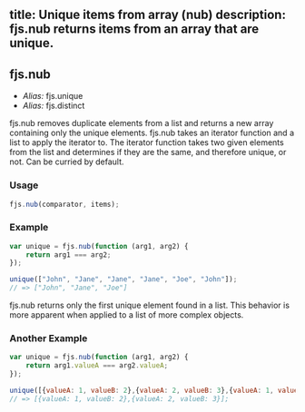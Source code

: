 title: Unique items from array (nub)
description: fjs.nub returns items from an array that are unique.
---

## fjs.nub

- *Alias:* fjs.unique
- *Alias:* fjs.distinct

fjs.nub removes duplicate elements from a list and returns a new array containing only the unique elements. fjs.nub takes an iterator function and a list to apply the iterator to. The iterator function takes two given elements from the list and determines if they are the same, and therefore unique, or not.  Can be curried by default.

### Usage

```js
fjs.nub(comparator, items);
```

### Example

```js
var unique = fjs.nub(function (arg1, arg2) {
    return arg1 === arg2;
});

unique(["John", "Jane", "Jane", "Jane", "Joe", "John"]);
// => ["John", "Jane", "Joe"]
```

fjs.nub returns only the first unique element found in a list. This behavior is more apparent when applied to a list of more complex objects.


### Another Example

```js
var unique = fjs.nub(function (arg1, arg2) {
	return arg1.valueA === arg2.valueA;
});

unique([{valueA: 1, valueB: 2},{valueA: 2, valueB: 3},{valueA: 1, valueB: 3},{valueA: 1, valueB: 4}]);
// => [{valueA: 1, valueB: 2},{valueA: 2, valueB: 3}];
```